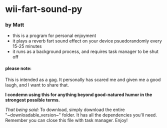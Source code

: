 # wii-fart-sound-py
### by Matt
- this is a program for personal enjoyment
- it plays a reverb fart sound effect on your device psuedorandomly every 15-25 minutes
- it runs as a background process, and requires task manager to be shut off

#### please note:
This is intended as a gag. It personally has scared me and given me a good laugh, and I want to share that.

**I condemn using this for anything beyond good-natured humor in the strongest possible terms.**

_That being said:_
To download, simply download the entire "~downloadable_version~" folder. It has all the dependencies you'll need. 
Remember you can close this file with task manager. Enjoy!
